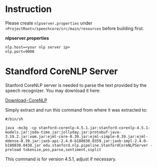 # Instruction

Please create `nlpserver.properties` under `<ProjectRoot>/speechcore/src/main/resources` before building first.

**nlpserver.properties**
```
nlp.host=<your nlp server ip>
nlp.port=9000
```

# Standford CoreNLP Server
Stanford CoreNLP server is needed to parse the text provided by the speech recognizer. You may download it here:

[Download - CoreNLP](https://stanfordnlp.github.io)

Simply extract and run this command from where it was extracted to:
```
#/bin/sh

java -mx3g -cp stanford-corenlp-4.5.1.jar:stanford-corenlp-4.5.1-models.jar:joda-time.jar:jollyday.jar:protobuf-java-3.19.2.jar:xom.jar:ejml-core-0.39.jar:ejml-simple-0.39.jar:ejml-ddense-0.39.jar:jaxb-api-2.4.0-b180830.0359.jar:jaxb-impl-2.4.0-b180830.0438.jar edu.stanford.nlp.pipeline.StanfordCoreNLPServer -preload tokenize,pos,parse,sentiment,ssplit
```
This command is for version 4.5.1, adjust if necessary.
